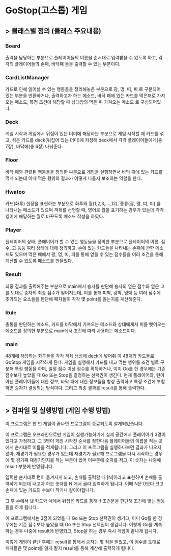 
# GoStop(고스톱) 게임
## > 클래스별 정의 (클래스 주요내용)

### Board
  출력을 담당하는 부분으로 
  플레이어들의 이름을 순서대로 입력받을 수 있도록 하고,
  각각의 플레이어들의 손패, 바닥패 들을 출력할 수 있는 부분이다.

### CardListManager
  카드로 인해 일어날 수 있는 행동들을 정리해놓은 부분으로
  광, 멍, 띠, 피 로 구분되어 있는 부분을 반환하거나, 출력하고자 하는 메소드,
  바닥 패에 있는 카드를 먹은패로 가져오는 메소드, 
  특정 조건에 해당할 때 상대방의 먹은 피 가져오는 메소드 로 구성되어있다.

### Deck
  게임 시작과 게임에서 뒤집어 있는 더미에 해당하는 부분으로
  게임 시작할 때 카드를 섞고, 섞은 카드를 deck(뒤집어 있는 더미)에 저장해 
  deck에서 각각 플레이어들에게(총 7장), 바닥에(총 6장) 나눠준다.

### Floor 
  바닥 패와 관련된 행동들을 정의한 부분으로
  게임을 실행하면서 바닥 패에 있는 카드를 먹게 되는데 
  이때 먹은 행위의 결과가 어떻게 나올지 보조하는 역할을 한다.

### Hwatoo
  카드(화투) 한장을 표현하는 부분으로
  화투의 월(1,2,3,....,12), 종류(광, 멍, 띠, 피) 을 나타내는 메소드가 있으며
  객체를 선언할 때, 영어로 월을 표기하는 경우가 있는데
  각각 영어에 해당하는 월로 바꾸도록 메소드 작성을 하였다.

### Player
  플레이어의 상태, 플에이어가 할 수 있는 행동들을 정의한 부분으로
  플레이어의 이름, 점수, 고 등등 여러 상태에 대해 정의하고,
  손에 있는 카드들을 나타내는 손패에 관한 메소드도 있으며
  먹은 패에서 광, 멍, 띠, 피를 통해 얻을 수 있는 점수들을
  여러 조건을 통해 계산할 수 있도록 메소드를 만들었다.

### Result 
  최종 결과를 출력해주는 부분으로
  main에서 승자를 판단해 승자의 얻은 점수와 얻은 고 를 토대로 
  승자의 최종 점수가 얻어지는데,
  이를 통해 피박, 광박, 멍박 등 여러 점수에 추가되는 요소들을 판단해
  패자들이 각각 몇 point를 잃는지를 계산해준다.

### Rule
  총통을 판단하는 메소드, 카드를 바닥에서 가져오는 메소드와
  상대에게서 피를  뺏어오는 메소드를 정의한 부분으로
  main에서 조건에 따라 사용하는 메소드이다.

### main
  48개에 해당하는 화투들을 각각 객체 생성해 deck에 넣어줘
  이 48개의 카드들로 GoStop 게임을 시작하게 된다.
  게임을 실행해서 카드를 내고 먹는 행위를 조건 별로 구분해 
  특정 행동을 하며, 일정 점수 이상 점수를 획득하거나,
  이미 Go를 한 경우에는 기존 점수보다 높았을 때 Go 또는 Stop을 결정하는 선택권이 생긴다.
  현재 플레이어와, 턴이 아닌 플레이어들에 대한 정보, 바닥 패에 대한 정보들을 항상 출력하고
  특정 조건에 부합하면 승자가 결정되는 방식이다.
  그러고 최종 결과를 result를 통해 출력한다.

-----------------------------------------
## > 컴파일 및 실행방법 (게임 수행 방법)

이 프로그램은 한 번 게임이 끝나면 프로그램이 종료되도록 설계되었습니다.

이 프로그램은 오프라인으로만 게임이 실행가능하기에
실제 공간에서 플레이어가 3명이 있다고 가정하고, 그 3명이 게임 시작전 순서를 정한다음
플레이어들의 이름을 적는 곳에서 순서대로 이름을 적게됩니다.
그리고 이 프로그램을 실행하다보면 결과가 나오지 않아, 재경기가 필요한 경우가 있는데
재경기가 필요해 프로그램을 다시 시작하는 경우에 
몇 경기째 재경기인지를 적는 부분이 있어 이부분에 숫자를 적고,
이 숫자는 나중에 result 부분에 반영됩니다.

입력한 순서대로 턴이 옮겨지게 되고,
손패를 출력할 때 [N]이라고 표현하며 손패를 출력하게 되는데
내고자 하는 숫자를 N 에서 골라 입력하게 됩니다.
이때 N은 0보다 크고 손패에 있는 카드의 수보다 작거나 같아야합니다.

그 후 손에서 낸 카드와 덱에서 뒤집은 카드를 통해
if 조건문을 판단해 조건에 맞는 행동들을 하게 됩니다.

이 프로그램에서는 3점이 되었을 때 Go 또는 Stop 선택권이 생기고,
이미 Go를 한 경우에는 기존 점수보다 높았을 때 Go 또는 Stop 선택권이 생깁니다.
이렇게 Go를 계속하는 경우 나중에 result에 반영되고, Stop을 하는 경우 
즉시 게임이 끝나게 됩니다.

이렇게 게임이 끝난 후에는 result를 통해서 승자는 몇 점을 얻었고,
이 점수를 토대로 패자들은 몇 point를 잃게 될지 result를 통해 계산해 출력하게 됩니다.

